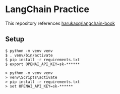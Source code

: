 # LangChain Practice
This repository references [harukaxq/langchain-book](https://github.com/harukaxq/langchain-book)

## Setup
```
$ python -m venv venv
$ . venv/bin/activate
$ pip install -r requirements.txt
$ export OPENAI_API_KEY=sk-******
```

```
> python -m venv venv
> venv\Scripts\activate
> pip install -r requirements.txt
> set OPENAI_API_KEY=sk-******
```